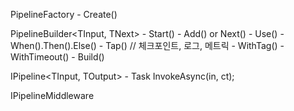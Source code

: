 PipelineFactory
	- Create()

PipelineBuilder<TInput, TNext>
	- Start()
	- Add() or Next()
	- Use()
	- When().Then().Else()
	- Tap() // 체크포인트, 로그, 메트릭
	- WithTag()
	- WithTimeout()
	- Build()

IPipeline<TInput, TOutput>
	- Task<TOutput> InvokeAsync<TInput>(in, ct);

IPipelineMiddleware

